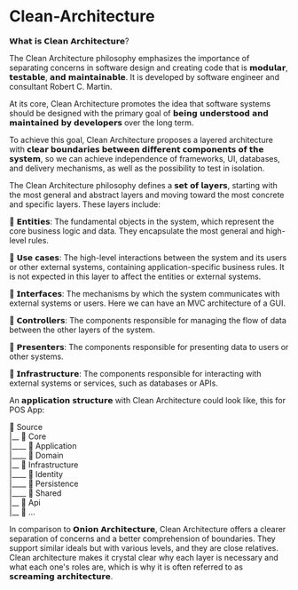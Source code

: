 # Clean-Architecture

𝗪𝗵𝗮𝘁 𝗶𝘀 𝗖𝗹𝗲𝗮𝗻 𝗔𝗿𝗰𝗵𝗶𝘁𝗲𝗰𝘁𝘂𝗿𝗲?

The Clean Architecture philosophy emphasizes the importance of separating concerns in software design and creating code that is 𝗺𝗼𝗱𝘂𝗹𝗮𝗿, 𝘁𝗲𝘀𝘁𝗮𝗯𝗹𝗲, 𝗮𝗻𝗱 𝗺𝗮𝗶𝗻𝘁𝗮𝗶𝗻𝗮𝗯𝗹𝗲. It is developed by software engineer and consultant Robert C. Martin.
 
At its core, Clean Architecture promotes the idea that software systems should be designed with the primary goal of 𝗯𝗲𝗶𝗻𝗴 𝘂𝗻𝗱𝗲𝗿𝘀𝘁𝗼𝗼𝗱 𝗮𝗻𝗱 𝗺𝗮𝗶𝗻𝘁𝗮𝗶𝗻𝗲𝗱 𝗯𝘆 𝗱𝗲𝘃𝗲𝗹𝗼𝗽𝗲𝗿𝘀 over the long term.

To achieve this goal, Clean Architecture proposes a layered architecture with 𝗰𝗹𝗲𝗮𝗿 𝗯𝗼𝘂𝗻𝗱𝗮𝗿𝗶𝗲𝘀 𝗯𝗲𝘁𝘄𝗲𝗲𝗻 𝗱𝗶𝗳𝗳𝗲𝗿𝗲𝗻𝘁 𝗰𝗼𝗺𝗽𝗼𝗻𝗲𝗻𝘁𝘀 𝗼𝗳 𝘁𝗵𝗲 𝘀𝘆𝘀𝘁𝗲𝗺, so we can achieve independence of frameworks, UI, databases, and delivery mechanisms, as well as the possibility to test in isolation.

The Clean Architecture philosophy defines a 𝘀𝗲𝘁 𝗼𝗳 𝗹𝗮𝘆𝗲𝗿𝘀, starting with the most general and abstract layers and moving toward the most concrete and specific layers. These layers include:

🔹 𝗘𝗻𝘁𝗶𝘁𝗶𝗲𝘀: The fundamental objects in the system, which represent the core business logic and data. They encapsulate the most general and high-level rules.

🔹 𝗨𝘀𝗲 𝗰𝗮𝘀𝗲𝘀: The high-level interactions between the system and its users or other external systems, containing application-specific business rules. It is not expected in this layer to affect the entities or external systems.

🔹 𝗜𝗻𝘁𝗲𝗿𝗳𝗮𝗰𝗲𝘀: The mechanisms by which the system communicates with external systems or users. Here we can have an MVC architecture of a GUI.

🔹 𝗖𝗼𝗻𝘁𝗿𝗼𝗹𝗹𝗲𝗿𝘀: The components responsible for managing the flow of data between the other layers of the system.

🔹 𝗣𝗿𝗲𝘀𝗲𝗻𝘁𝗲𝗿𝘀: The components responsible for presenting data to users or other systems.

🔹 𝗜𝗻𝗳𝗿𝗮𝘀𝘁𝗿𝘂𝗰𝘁𝘂𝗿𝗲: The components responsible for interacting with external systems or services, such as databases or APIs.

An 𝗮𝗽𝗽𝗹𝗶𝗰𝗮𝘁𝗶𝗼𝗻 𝘀𝘁𝗿𝘂𝗰𝘁𝘂𝗿𝗲 with Clean Architecture could look like, this for POS App:

📁 Source <br>
|__ 📁 Core <br> 
|____ 📁 Application <br>
|____ 📁 Domain <br>
|__ 📁 Infrastructure <br>
|____ 📁 Identity <br>
|____ 📁 Persistence <br>
|____ 📁 Shared <br>
|__ 📁 Api <br>
|__ 📁 ... <br>

In comparison to 𝗢𝗻𝗶𝗼𝗻 𝗔𝗿𝗰𝗵𝗶𝘁𝗲𝗰𝘁𝘂𝗿𝗲, Clean Architecture offers a clearer separation of concerns and a better comprehension of boundaries. They support similar ideals but with various levels, and they are close relatives. Clean architecture makes it crystal clear why each layer is necessary and what each one's roles are, which is why it is often referred to as 𝘀𝗰𝗿𝗲𝗮𝗺𝗶𝗻𝗴 𝗮𝗿𝗰𝗵𝗶𝘁𝗲𝗰𝘁𝘂𝗿𝗲.
